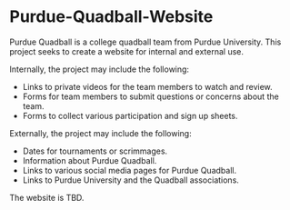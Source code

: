 # Purdue-Quadball-Website

Purdue Quadball is a college quadball team from Purdue University. This project seeks to create a website for internal and external use.

Internally, the project may include the following:
- Links to private videos for the team members to watch and review.
- Forms for team members to submit questions or concerns about the team.
- Forms to collect various participation and sign up sheets.

Externally, the project may include the following:
- Dates for tournaments or scrimmages.
- Information about Purdue Quadball.
- Links to various social media pages for Purdue Quadball.
- Links to Purdue University and the Quadball associations.

The website is TBD.
